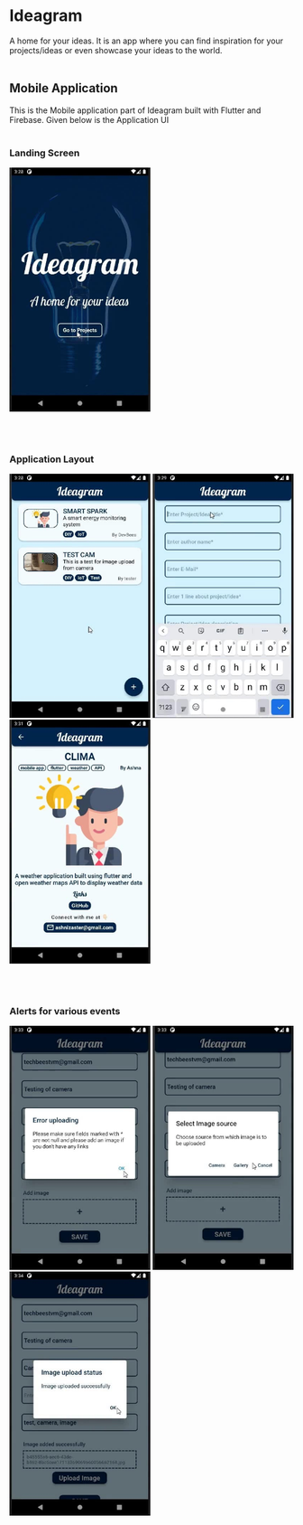 # Ideagram
A home for your ideas. It is an app where you can find inspiration for your projects/ideas or even showcase your ideas to the world. 
<br><br>

## Mobile Application

This is the Mobile application part of Ideagram built with Flutter and Firebase. Given below is the Application UI
<br><br>

### Landing Screen
<img src="Mobile App/screenshots/landing screen.jpeg" width=250 height=auto>

<br><br>

### Application Layout

<img src="Mobile App/screenshots/project list.jpeg" width=250 height=auto>  <img src="Mobile App/screenshots/entry add.jpeg" width=250 height=auto>  <img src="Mobile App/screenshots/proj display.jpeg" width=250 height=auto>

<br><br>

### Alerts for various events

<img src="Mobile App/screenshots/alert2.jpeg" width=250 height=auto> <img src="Mobile App/screenshots/alert3.jpeg" width=250 height=auto> <img src="Mobile App/screenshots/alert.jpeg" width=250 height=auto>
